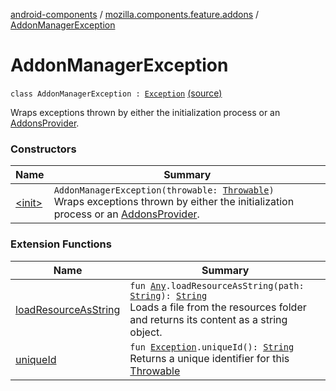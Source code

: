 [android-components](../../index.md) / [mozilla.components.feature.addons](../index.md) / [AddonManagerException](./index.md)

# AddonManagerException

`class AddonManagerException : `[`Exception`](https://kotlinlang.org/api/latest/jvm/stdlib/kotlin/-exception/index.html) [(source)](https://github.com/mozilla-mobile/android-components/blob/master/components/feature/addons/src/main/java/mozilla/components/feature/addons/AddonManager.kt#L217)

Wraps exceptions thrown by either the initialization process or an [AddonsProvider](../-addons-provider/index.md).

### Constructors

| Name | Summary |
|---|---|
| [&lt;init&gt;](-init-.md) | `AddonManagerException(throwable: `[`Throwable`](https://kotlinlang.org/api/latest/jvm/stdlib/kotlin/-throwable/index.html)`)`<br>Wraps exceptions thrown by either the initialization process or an [AddonsProvider](../-addons-provider/index.md). |

### Extension Functions

| Name | Summary |
|---|---|
| [loadResourceAsString](../../mozilla.components.support.test.file/kotlin.-any/load-resource-as-string.md) | `fun `[`Any`](https://kotlinlang.org/api/latest/jvm/stdlib/kotlin/-any/index.html)`.loadResourceAsString(path: `[`String`](https://kotlinlang.org/api/latest/jvm/stdlib/kotlin/-string/index.html)`): `[`String`](https://kotlinlang.org/api/latest/jvm/stdlib/kotlin/-string/index.html)<br>Loads a file from the resources folder and returns its content as a string object. |
| [uniqueId](../../mozilla.components.support.migration/java.lang.-exception/unique-id.md) | `fun `[`Exception`](https://kotlinlang.org/api/latest/jvm/stdlib/kotlin/-exception/index.html)`.uniqueId(): `[`String`](https://kotlinlang.org/api/latest/jvm/stdlib/kotlin/-string/index.html)<br>Returns a unique identifier for this [Throwable](https://kotlinlang.org/api/latest/jvm/stdlib/kotlin/-throwable/index.html) |
